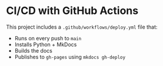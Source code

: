 # CI/CD with GitHub Actions

This project includes a `.github/workflows/deploy.yml` file that:

- Runs on every push to `main`
- Installs Python + MkDocs
- Builds the docs
- Publishes to `gh-pages` using `mkdocs gh-deploy`

